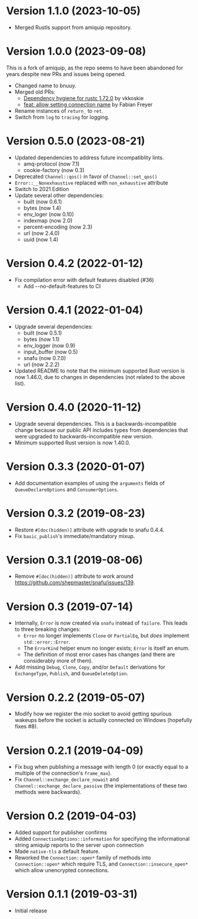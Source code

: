 # Version 1.1.0 (2023-10-05)

- Merged Rustls support from amiquip repository.

# Version 1.0.0 (2023-09-08)

This is a fork of amiquip, as the repo seems to have been abandoned for years despite new PRs and issues being opened.

- Changed name to bnuuy.
- Merged old PRs:
  - [Dependency hygiene for rustc 1.72.0](https://github.com/jgallagher/amiquip/pull/48) by vkkoskie
  - [feat: allow setting connection name](https://github.com/jgallagher/amiquip/pull/47) by Fabian Freyer
- Rename instances of `return_` to `ret`.
- Switch from `log` to `tracing` for logging.

# Version 0.5.0 (2023-08-21)

- Updated dependencies to address future incompatiblity lints.
  - amq-protocol (now 7.1)
  - cookie-factory (now 0.3)
- Deprecated `Channel::qos()` in favor of `Channel::set_qos()`
- `Error::__Nonexhaustive` replaced with `non_exhaustive` attribute
- Switch to 2021 Edition
- Update several other dependencies:
  - built (now 0.6.1)
  - bytes (now 1.4)
  - env_loger (now 0.10)
  - indexmap (now 2.0)
  - percent-encoding (now 2.3)
  - url (now 2.4.0)
  - uuid (now 1.4)

# Version 0.4.2 (2022-01-12)

- Fix compilation error with default features disabled (#36)
  - Add --no-default-features to CI

# Version 0.4.1 (2022-01-04)

- Upgrade several dependencies:
  - built (now 0.5.1)
  - bytes (now 1.1)
  - env_logger (now 0.9)
  - input_buffer (now 0.5)
  - snafu (now 0.7.0)
  - url (now 2.2.2)
- Updated README to note that the minimum supported Rust version is now 1.46.0,
  due to changes in dependencies (not related to the above list).

# Version 0.4.0 (2020-11-12)

- Upgrade several dependencies. This is a backwards-incompatible change because
  our public API includes types from dependencies that were upgraded to
  backwards-incompatible new version.
- Minimum supported Rust version is now 1.40.0.

# Version 0.3.3 (2020-01-07)

- Add documentation examples of using the `arguments` fields of
  `QueueDeclareOptions` and `ConsumerOptions`.

# Version 0.3.2 (2019-08-23)

- Restore `#[doc(hidden)]` attribute with upgrade to snafu 0.4.4.
- Fix `basic_publish`'s immediate/mandatory mixup.

# Version 0.3.1 (2019-08-06)

- Remove `#[doc(hidden)]` attribute to work around https://github.com/shepmaster/snafu/issues/139.

# Version 0.3 (2019-07-14)

- Internally, `Error` is now created via `snafu` instead of `failure`. This leads to three breaking changes:
  - `Error` no longer implements `Clone` or `PartialEq`, but _does_ implement `std::error::Error`.
  - The `ErrorKind` helper enum no longer exists; `Error` is itself an enum.
  - The definition of most error cases has changes (and there are considerably more of them).
- Add missing `Debug`, `Clone`, `Copy`, and/or `Default` derivations for `ExchangeType`, `Publish`, and `QueueDeleteOption`.

# Version 0.2.2 (2019-05-07)

- Modify how we register the mio socket to avoid getting spurious wakeups before
  the socket is actually connected on Windows (hopefully fixes #8).

# Version 0.2.1 (2019-04-09)

- Fix bug when publishing a message with length 0 (or exactly equal to a
  multiple of the connection's `frame_max`).
- Fix `Channel::exchange_declare_nowait` and `Channel::exchange_declare_passive`
  (the implementations of these two methods were backwards).

# Version 0.2 (2019-04-03)

- Added support for publisher confirms
- Added `ConnectionOptions::information` for specifying the informational string amiquip reports to the server upon connection
- Made `native-tls` a default feature.
- Reworked the `Connection::open*` family of methods into `Connection::open*` which require TLS, and `Connection::insecure_open*` which allow unencrypted connections.

# Version 0.1.1 (2019-03-31)

- Initial release
